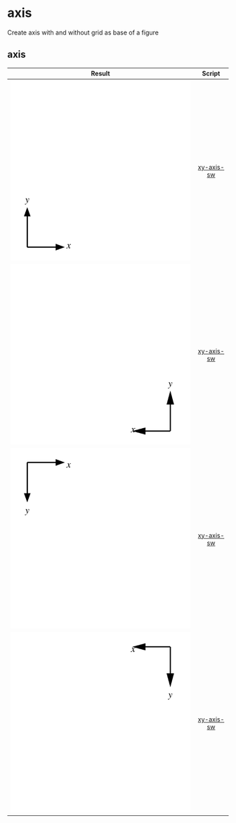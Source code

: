 # axis
Create axis with and without grid as base of a figure


## axis
Result | Script
:-: | :-:
![](xy-axis-sw.svg) | [xy-axis-sw](xy-axis-sw.gnu)
![](xy-axis-se.svg) | [xy-axis-sw](xy-axis-se.gnu)
![](xy-axis-nw.svg) | [xy-axis-sw](xy-axis-nw.gnu)
![](xy-axis-ne.svg) | [xy-axis-sw](xy-axis-ne.gnu)